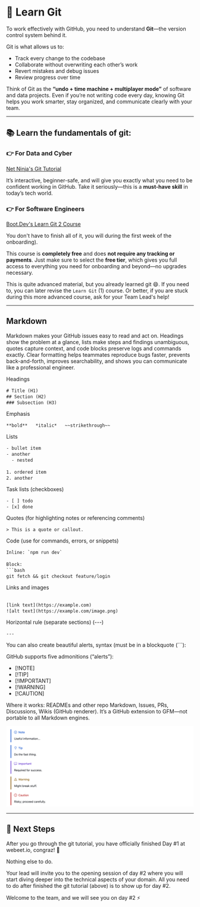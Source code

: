 # 🔀 Learn Git

To work effectively with GitHub, you need to understand **Git**—the version control system behind it.

Git is what allows us to:

- Track every change to the codebase
- Collaborate without overwriting each other’s work
- Revert mistakes and debug issues
- Review progress over time

Think of Git as the **“undo + time machine + multiplayer mode”** of software and data projects. Even if you’re not writing code every day, knowing Git helps you work smarter, stay organized, and communicate clearly with your team.

---

## 📚 Learn the fundamentals of git:

### 👉 For Data and Cyber

[Net Ninja's Git Tutorial](https://www.youtube.com/playlist?list=PL4cUxeGkcC9goXbgTDQ0n_4TBzOO0ocPR)

It’s interactive, beginner-safe, and will give you exactly what you need to be confident working in GitHub. Take it seriously—this is a **must-have skill** in today’s tech world.

### 👉 For Software Engineers

[Boot.Dev's Learn Git 2 Course](https://www.boot.dev/courses/learn-git-2)

You don't have to finish all of it, you will during the first week of the onboarding).

This course is **completely free** and does **not require any tracking or payments**. Just make sure to select the **free tier**, which gives you full access to everything you need for onboarding and beyond—no upgrades necessary.

This is quite advanced material, but you already learned git 😄. If you need to, you can later revise the `Learn Git` (1) course. Or better, if you are stuck during this more advanced course, ask for your Team Lead's help!

---

## Markdown

Markdown makes your GitHub issues easy to read and act on. Headings show the problem at a glance, lists make steps and findings unambiguous, quotes capture context, and code blocks preserve logs and commands exactly. Clear formatting helps teammates reproduce bugs faster, prevents back-and-forth, improves searchability, and shows you can communicate like a professional engineer.

Headings

```
# Title (H1)
## Section (H2)
### Subsection (H3)
```

Emphasis

```
**bold**   *italic*   ~~strikethrough~~
```

Lists

```
- bullet item
- another
  - nested

1. ordered item
2. another
```

Task lists (checkboxes)

```
- [ ] todo
- [x] done
```

Quotes (for highlighting notes or referencing comments)

```
> This is a quote or callout.
```

Code (use for commands, errors, or snippets)

````
Inline: `npm run dev`

Block:
```bash
git fetch && git checkout feature/login
````

Links and images

```

[link text](https://example.com)
![alt text](https://example.com/image.png)

```

Horizontal rule (separate sections) (---)

```
---

```

You can also create beautiful alerts, syntax (must be in a blockquote (```):

GitHub supports five admonitions (“alerts”):

- [!NOTE]
- [!TIP]
- [!IMPORTANT]
- [!WARNING]
- [!CAUTION]

Where it works: READMEs and other repo Markdown, Issues, PRs, Discussions, Wikis (GitHub renderer). It’s a GitHub extension to GFM—not portable to all Markdown engines.

![alerts](../src/assets/alerts.png)

---

## 🔭 Next Steps

After you go through the git tutorial, you have officially finished Day #1 at webeet.io, congraz! 🎉

Nothing else to do.

Your lead will invite you to the opening session of day #2 where you will start diving deeper into the technical aspects of your domain. All you need to do after finished the git tutorial (above) is to show up for day #2.

Welcome to the team, and we will see you on day #2 ⚡️
